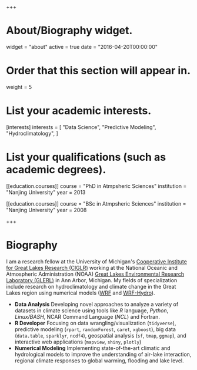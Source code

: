 +++
# About/Biography widget.
widget = "about"
active = true
date = "2016-04-20T00:00:00"

# Order that this section will appear in.
weight = 5

# List your academic interests.
[interests]
  interests = [
    "Data Science",
    "Predictive Modeling",
    "Hydroclimatology",
  ]

# List your qualifications (such as academic degrees).
[[education.courses]]
  course = "PhD in Atmpsheric Sciences"
  institution = "Nanjing University"
  year = 2013


[[education.courses]]
  course = "BSc in Atmpsheric Sciences"
  institution = "Nanjing University"
  year = 2008
 
+++

# Biography

  I am a research fellow at the University of Michigan's [Cooperative Institute for Great Lakes Research (CIGLR)](http://ciglr.seas.umich.edu) working at the National Oceanic and Atmospheric Administration (NOAA) [Great Lakes Environmental Research Laboratory (GLERL)](http://glerl.noaa.gov) in Ann Arbor, Michigan. My fields of specialization include research on hydroclimatology and climate change in the Great Lakes region using numerical models ([WRF](https://www.mmm.ucar.edu/weather-research-and-forecasting-model) and [WRF-Hydro](https://ral.ucar.edu/projects/wrf_hydro/overview)).

- **Data Analysis**
Developing novel approaches to analyze a variety of datasets in climate science using tools like _R_ language, _Python_, _Linux/BASH_, NCAR Command Language (_NCL_) and Fortran.  
- **R Developer**
Focusing on data wrangling/visualization (`tidyverse`), predictive modeling (`rpart`, `randomForest`, `caret`, `xgboost`), big data (`data.table`, `sparklyr`, `ncdf4`), geospatial analysis (`sf`, `tmap`, `ggmap`), and interactive web applications (`mapview`, `shiny`, `plotly`)  
- **Numerical Modeling**
Implementing state-of-the-art climatic and hydrological models to improve the understanding of air-lake interaction, regional climate responses to global warming, flooding and lake level.  